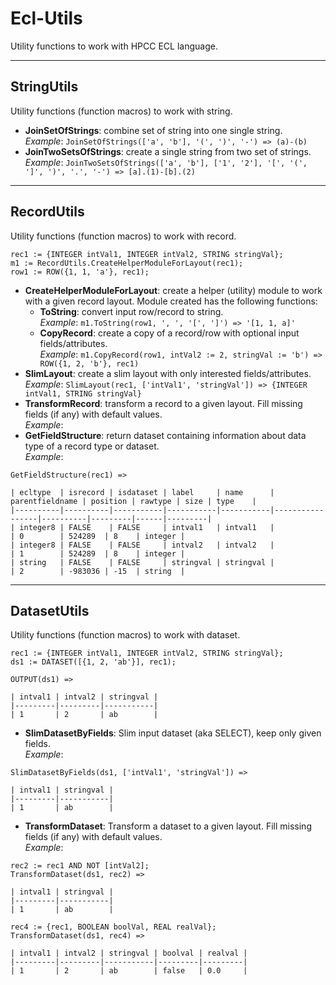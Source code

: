 Ecl-Utils
=======
Utility functions to work with HPCC ECL language.

---
## StringUtils
Utility functions (function macros) to work with string.

* **JoinSetOfStrings**: combine set of string into one single string.<br/>
_Example_: `JoinSetOfStrings(['a', 'b'], '(', ')', '-') => (a)-(b)`
* **JoinTwoSetsOfStrings**: create a single string from two set of strings.<br/>
_Example_: `JoinTwoSetsOfStrings(['a', 'b'], ['1', '2'], '[', '(', ']', ')', '.', '-') => [a].(1)-[b].(2)`

---
## RecordUtils
Utility functions (function macros) to work with record.

```
rec1 := {INTEGER intVal1, INTEGER intVal2, STRING stringVal};
m1 := RecordUtils.CreateHelperModuleForLayout(rec1);
row1 := ROW({1, 1, 'a'}, rec1);
```

* **CreateHelperModuleForLayout**: create a helper (utility) module to work with a given record layout. Module created has the following functions:
  * **ToString**: convert input row/record to string.<br/>
  _Example_: `m1.ToString(row1, ', ', '[', ']') => '[1, 1, a]'`
  * **CopyRecord**: create a copy of a record/row with optional input fields/attributes.<br/>
  _Example_: `m1.CopyRecord(row1, intVal2 := 2, stringVal := 'b') => ROW({1, 2, 'b'}, rec1)`
* **SlimLayout**: create a slim layout with only interested fields/attributes.<br/>
_Example_: `SlimLayout(rec1, ['intVal1', 'stringVal']) => {INTEGER intVal1, STRING stringVal}`
* **TransformRecord**: transform a record to a given layout. Fill missing fields (if any) with default values.<br/>
_Example_: ` `
* **GetFieldStructure**: return dataset containing information about data type of a record type or dataset.<br/>
_Example_:
```
GetFieldStructure(rec1) =>

| ecltype  | isrecord | isdataset | label     | name      | parentfieldname | position | rawtype | size | type    | 
|----------|----------|-----------|-----------|-----------|-----------------|----------|---------|------|---------| 
| integer8 | FALSE    | FALSE     | intval1   | intval1   |                 | 0        | 524289  | 8    | integer | 
| integer8 | FALSE    | FALSE     | intval2   | intval2   |                 | 1        | 524289  | 8    | integer | 
| string   | FALSE    | FALSE     | stringval | stringval |                 | 2        | -983036 | -15  | string  | 
```

---
## DatasetUtils
Utility functions (function macros) to work with dataset.

```
rec1 := {INTEGER intVal1, INTEGER intVal2, STRING stringVal};
ds1 := DATASET([{1, 2, 'ab'}], rec1);

OUTPUT(ds1) =>

| intval1 | intval2 | stringval | 
|---------|---------|-----------| 
| 1       | 2       | ab        | 
```

* **SlimDatasetByFields**: Slim input dataset (aka SELECT), keep only given fields.<br/>
_Example_:
```
SlimDatasetByFields(ds1, ['intVal1', 'stringVal']) =>

| intval1 | stringval | 
|---------|-----------| 
| 1       | ab        | 
```
* **TransformDataset**: Transform a dataset to a given layout. Fill missing fields (if any) with default values.<br/>
_Example_:
```
rec2 := rec1 AND NOT [intVal2];
TransformDataset(ds1, rec2) =>

| intval1 | stringval | 
|---------|-----------| 
| 1       | ab        | 

rec4 := {rec1, BOOLEAN boolVal, REAL realVal};
TransformDataset(ds1, rec4) =>

| intval1 | intval2 | stringval | boolval | realval | 
|---------|---------|-----------|---------|---------| 
| 1       | 2       | ab        | false   | 0.0     | 
```
